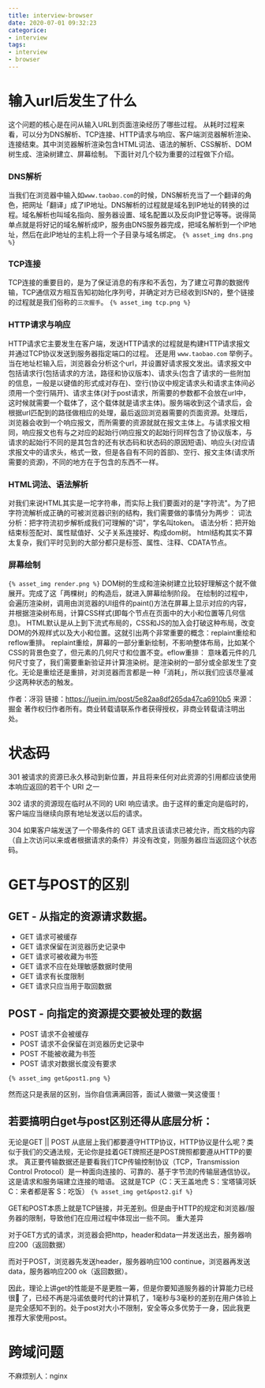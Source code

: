 ```yaml
---
title: interview-browser
date: 2020-07-01 09:32:23
categorice:
- interview
tags:
- interview
- browser
---
```


# 输入url后发生了什么
这个问题的核心是在问从输入URL到页面渲染经历了哪些过程。
从耗时过程来看，可以分为DNS解析、TCP连接、HTTP请求与响应、客户端浏览器解析渲染、连接结束。其中浏览器解析渲染包含HTML词法、语法的解析、CSS解析、DOM树生成、渲染树建立、屏幕绘制。
下面针对几个较为重要的过程做下介绍。

### DNS解析
当我们在浏览器中输入如`www.taobao.com`的时候，DNS解析充当了一个翻译的角色，把网址「翻译」成了IP地址。DNS解析的过程就是域名到IP地址的转换的过程。域名解析也叫域名指向、服务器设置、域名配置以及反向IP登记等等。说得简单点就是将好记的域名解析成IP，服务由DNS服务器完成，把域名解析到一个IP地址，然后在此IP地址的主机上将一个子目录与域名绑定。
`{% asset_img dns.png %}`

### TCP连接
TCP连接的重要目的，是为了保证消息的有序和不丢包，为了建立可靠的数据传输，TCP通信双方相互告知初始化序列号，并确定对方已经收到ISN的，整个链接的过程就是我们俗称的`三次握手`。
`{% asset_img tcp.png %}`

### HTTP请求与响应
HTTP请求它主要发生在客户端，发送HTTP请求的过程就是构建HTTP请求报文并通过TCP协议发送到服务器指定端口的过程。
还是用 `www.taobao.com` 举例子。
当在地址栏输入后，浏览器会分析这个url，并设置好请求报文发出。请求报文中包括请求行(包括请求的方法，路径和协议版本)、请求头(包含了请求的一些附加的信息，一般是以键值的形式成对存在)、空行(协议中规定请求头和请求主体间必须用一个空行隔开)、请求主体(对于post请求，所需要的参数都不会放在url中，这时候就需要一个载体了，这个载体就是请求主体)。服务端收到这个请求后，会根据url匹配到的路径做相应的处理，最后返回浏览器需要的页面资源。处理后，浏览器会收到一个响应报文，而所需要的资源就就在报文主体上。与请求报文相同，响应报文也有与之对应的起始行(响应报文的起始行同样包含了协议版本，与请求的起始行不同的是其包含的还有状态码和状态码的原因短语)、响应头(对应请求报文中的请求头，格式一致，但是各自有不同的首部)、空行、报文主体(请求所需要的资源)，不同的地方在于包含的东西不一样。

### HTML词法、语法解析
对我们来说HTML其实是一坨字符串，而实际上我们要面对的是"字符流"。为了把字符流解析成正确的可被浏览器识别的结构，我们需要做的事情分为两步：
词法分析：把字符流初步解析成我们可理解的"词"，学名叫token。
语法分析：把开始结束标签配对、属性赋值好、父子关系连接好、构成dom树。
html结构其实不算太复杂，我们平时见到的大部分都只是标签、属性、注释、CDATA节点。

### 屏幕绘制
`{% asset_img render.png %}`
DOM树的生成和渲染树建立比较好理解这个就不做展开。完成了这「两棵树」的构造后，就进入屏幕绘制阶段。
在绘制的过程中，会遍历渲染树，调用由浏览器的UI组件的paint()方法在屏幕上显示对应的内容，并根据渲染树布局，计算CSS样式(即每个节点在页面中的大小和位置等几何信息)。
HTML默认是从上到下流式布局的，CSS和JS的加入会打破这种布局，改变DOM的外观样式以及大小和位置。这就引出两个非常重要的概念：replaint重绘和reflow重排。
replaint重绘，屏幕的一部分重新绘制，不影响整体布局，比如某个CSS的背景色变了，但元素的几何尺寸和位置不变。eflow重排： 意味着元件的几何尺寸变了，我们需要重新验证并计算渲染树。是渲染树的一部分或全部发生了变化。无论是重绘还是重排，对浏览器而言都是一种「消耗」，所以我们应该尽量减少这两种状态的触发。

作者：冴羽
链接：https://juejin.im/post/5e82aa8df265da47ca6910b5
来源：掘金
著作权归作者所有。商业转载请联系作者获得授权，非商业转载请注明出处。

# 状态码
301
被请求的资源已永久移动到新位置，并且将来任何对此资源的引用都应该使用本响应返回的若干个 URI 之一

302
请求的资源现在临时从不同的 URI 响应请求。由于这样的重定向是临时的，客户端应当继续向原有地址发送以后的请求。

304
如果客户端发送了一个带条件的 GET 请求且该请求已被允许，而文档的内容（自上次访问以来或者根据请求的条件）并没有改变，则服务器应当返回这个状态码。

# GET与POST的区别

## GET - 从指定的资源请求数据。
- GET 请求可被缓存
- GET 请求保留在浏览器历史记录中
- GET 请求可被收藏为书签
- GET 请求不应在处理敏感数据时使用
- GET 请求有长度限制
- GET 请求只应当用于取回数据

## POST - 向指定的资源提交要被处理的数据
- POST 请求不会被缓存
- POST 请求不会保留在浏览器历史记录中
- POST 不能被收藏为书签
- POST 请求对数据长度没有要求

`{% asset_img get&post1.png %}`

然而这只是表层的区别，当你自信满满回答，面试人徽徽一笑这傻蛋！

## 若要搞明白get与post区别还得从底层分析：
无论是GET || POST 从底层上我们都要遵守HTTP协议，HTTP协议是什么呢？类似于我们的交通法规，无论你是挂着GET牌照还是POST牌照都要遵从HTTP的要求。
真正要传输数据还是要看我们TCP传输控制协议（TCP，Transmission Control Protocol）是一种面向连接的、可靠的、基于字节流的传输层通信协议。这是请求和服务端建立连接的暗语。
这就是TCP（C：天王盖地虎 S：宝塔镇河妖 C：来者都是客 S：吃饭）
`{% asset_img get&post2.gif %}`

GET和POST本质上就是TCP链接，并无差别。但是由于HTTP的规定和浏览器/服务器的限制，导致他们在应用过程中体现出一些不同。
重大差异

对于GET方式的请求，浏览器会把http，header和data一并发送出去，服务器响应200（返回数据）

而对于POST，浏览器先发送header，服务器响应100 continue，浏览器再发送data，服务器响应200 ok（返回数据）。

因此，理论上讲get的性能是不是更胜一筹，但是你要知道服务器的计算能力已经很🐂    了，已经不再是冯诺依曼时代的计算机了，1毫秒与3毫秒的差别在用户体验上是完全感知不到的。处于post对大小不限制，安全等众多优势于一身，因此我更推荐大家使用post。


# 跨域问题
不麻烦别人：nginx


